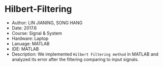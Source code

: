 # Hilbert-Filtering

* Author: LIN JIANING, SONG HANG
* Date: 2017.6
* Course: Signal & System
* Hardware: Laptop
* Lanuage: MATLAB
* IDE: MATLAB
* Description: We implemented `Hilbert Filtering method` in MATLAB and analyzed its error after the filtering comparing to input signals.
